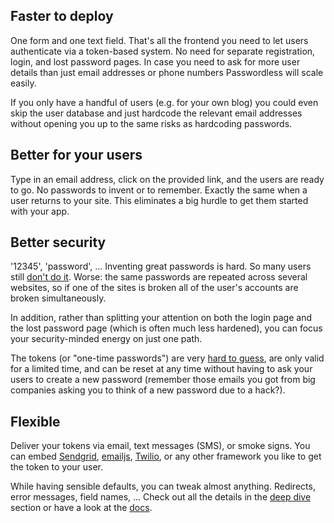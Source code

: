 ## Faster to deploy
One form and one text field. That's all the frontend you need to let users authenticate via a token-based system. No need for separate registration, login, and lost password pages. In case you need to ask for more user details than just email addresses or phone numbers Passwordless will scale easily.

If you only have a handful of users (e.g. for your own blog) you could even skip the user database and just hardcode the relevant email addresses without opening you up to the same risks as hardcoding passwords.

## Better for your users
Type in an email address, click on the provided link, and the users are ready to go. No passwords to invent or to remember. Exactly the same when a user returns to your site. This eliminates a big hurdle to get them started with your app.

## Better security
'12345', 'password', ... Inventing great passwords is hard. So many users still [don't do it](http://www.wired.com/2013/12/web-semantics-the-ten-thousand-worst-passwords/). Worse: the same passwords are repeated across several websites, so if one of the sites is broken all of the user's accounts are broken simultaneously.

In addition, rather than splitting your attention on both the login page and the lost password page (which is often much less hardened), you can focus your security-minded energy on just one path.

The tokens (or "one-time passwords") are very [hard to guess](http://en.wikipedia.org/wiki/Universally_unique_identifier), are only valid for a limited time, and can be reset at any time without having to ask your users to create a new password (remember those emails you got from big companies asking you to think of a new password due to a hack?).

## Flexible
Deliver your tokens via email, text messages (SMS), or smoke signs. You can embed [Sendgrid](http://sendgrid.com/), [emailjs](https://github.com/eleith/emailjs), [Twilio](https://www.twilio.com/), or any other framework you like to get the token to your user.

While having sensible defaults, you can tweak almost anything. Redirects, error messages, field names, ... Check out all the details in the [deep dive](/deepdive) section or have a look at the [docs](https://passwordless.net/docs/Passwordless.html).